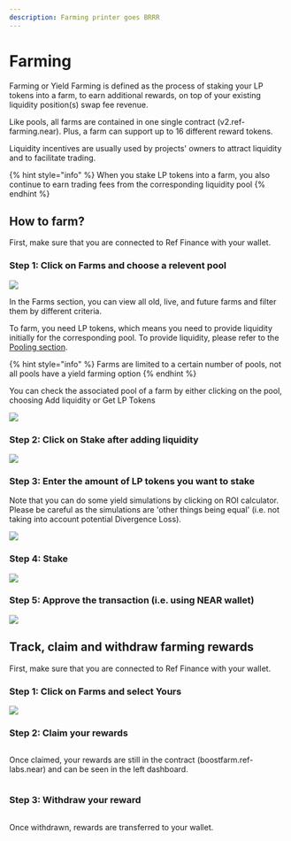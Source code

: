 ```yaml
---
description: Farming printer goes BRRR
---
```


# Farming

Farming or Yield Farming is defined as the process of staking your LP tokens into a farm, to earn additional rewards, on top of your existing liquidity position(s) swap fee revenue.

Like pools, all farms are contained in one single contract (v2.ref-farming.near). Plus, a farm can support up to 16 different reward tokens.

Liquidity incentives are usually used by projects' owners to attract liquidity and to facilitate trading.

{% hint style="info" %}
When you stake LP tokens into a farm, you also continue to earn trading fees from the corresponding liquidity pool
{% endhint %}

## How to farm?

First, make sure that you are connected to Ref Finance with your wallet.

### Step 1: Click on Farms and choose a relevent pool

![](<../.gitbook/assets/Screen Shot 2022-08-22 at 13.10.22.png>)

In the Farms section, you can view all old, live, and future farms and filter them by different criteria.

To farm, you need LP tokens, which means you need to provide liquidity initially for the corresponding pool. To provide liquidity, please refer to the [Pooling section](pooling.md).&#x20;

{% hint style="info" %}
Farms are limited to a certain number of pools, not all pools have a yield farming option &#x20;
{% endhint %}

You can check the associated pool of a farm by either clicking on the pool, choosing Add liquidity or Get LP Tokens

![](<../.gitbook/assets/Screen Shot 2022-08-22 at 13.14.28.png>)

### Step 2: Click on Stake after adding liquidity

![](<../.gitbook/assets/Screen Shot 2022-08-22 at 13.22.35.png>)



### Step 3: Enter the amount of LP tokens you want to stake

Note that you can do some yield simulations by clicking on ROI calculator. Please be careful as the simulations are 'other things being equal' (i.e. not taking into account potential Divergence Loss).

![](<../.gitbook/assets/Screen Shot 2022-08-22 at 13.27.57.png>)

### Step 4: Stake

![](<../.gitbook/assets/Screen Shot 2022-08-22 at 13.29.01.png>)

### Step 5: Approve the transaction (i.e. using NEAR wallet)

![](<../.gitbook/assets/Screen Shot 2022-03-07 at 23.36.21.png>)

## Track, claim and withdraw farming rewards

First, make sure that you are connected to Ref Finance with your wallet.

### Step 1: Click on Farms and select Yours

![](<../.gitbook/assets/Screen Shot 2022-08-22 at 13.32.08.png>)

### Step 2: Claim your rewards

<figure><img src="../.gitbook/assets/Screen Shot 2022-08-22 at 23.11.51.png" alt=""><figcaption></figcaption></figure>

Once claimed, your rewards are still in the contract (boostfarm.ref-labs.near) and can be seen in the left dashboard.&#x20;

<figure><img src="../.gitbook/assets/Screen Shot 2022-08-22 at 23.16.28.png" alt=""><figcaption></figcaption></figure>

### Step 3: Withdraw your reward

<figure><img src="../.gitbook/assets/Screen Shot 2022-08-22 at 23.17.20.png" alt=""><figcaption></figcaption></figure>

Once withdrawn, rewards are transferred to your wallet.
